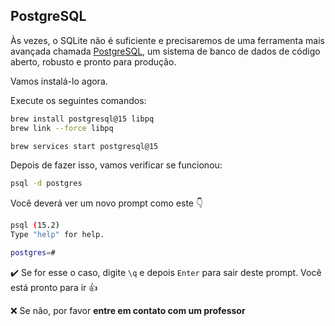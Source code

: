 ## PostgreSQL

Às vezes, o SQLite não é suficiente e precisaremos de uma ferramenta mais avançada chamada [PostgreSQL](https://www.postgresql.org/), um sistema de banco de dados de código aberto, robusto e pronto para produção.

Vamos instalá-lo agora.

Execute os seguintes comandos:

```bash
brew install postgresql@15 libpq
brew link --force libpq
```

```bash
brew services start postgresql@15
```

Depois de fazer isso, vamos verificar se funcionou:

```bash
psql -d postgres
```

Você deverá ver um novo prompt como este :point_down:

```bash
psql (15.2)
Type "help" for help.

postgres=#
```

:heavy_check_mark: Se for esse o caso, digite `\q` e depois `Enter` para sair deste prompt. Você está pronto para ir :+1:

:x: Se não, por favor **entre em contato com um professor**
